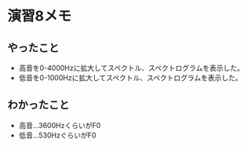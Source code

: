 # 演習8メモ
## やったこと
- 高音を0-4000Hzに拡大してスペクトル、スペクトログラムを表示した。
- 低音を0-1000Hzに拡大してスペクトル、スペクトログラムを表示した。

## わかったこと
- 高音...3600HzくらいがF0
- 低音...530HzぐらいがF0